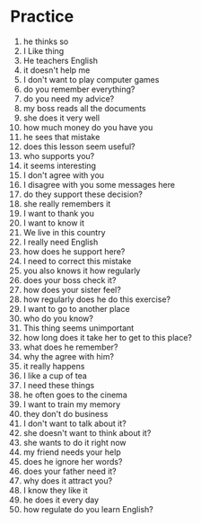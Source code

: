 # Practice

1. he thinks so
2. I Like thing
3. He teachers English
4. it doesn't help me
5. I don't want to play computer games
6. do you remember everything?
7. do you need my advice?
8. my boss reads all the documents
9. she does it very well
10. how much money do you have you
11. he sees that mistake
12. does this lesson seem useful?
13. who supports you?
14. it seems interesting
15. I don't agree with you
16. I disagree with you some messages here
17. do they support these decision?
18. she really remembers it
19. I want to thank you
20. I want to know it
21. We live in this country
22. I really need English
23. how does he support here?
24. I need to correct this mistake
25. you also knows it how regularly
26. does your boss check it?
27. how does your sister feel?
28. how regularly does he do this exercise?
29. I want to go to another place
30. who do you know?
31. This thing seems unimportant
32. how long does it take her to get to this place?
33. what does he remember?
34. why the agree with him?
35. it really happens
36. I like a cup of tea
37. I need these things
38. he often goes to the cinema
39. I want to train my memory
40. they don't do business
41. I don't want to talk about it?
42. she doesn't want to think about it?
43. she wants to do it right now
44. my friend needs your help
45. does he ignore her words?
46. does your father need it?
47. why does it attract you?
48. I know they like it
49. he does it every day
50. how regulate do you learn English?
